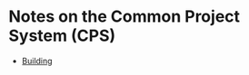 Notes on the Common Project System (CPS)
========================================

* [Building](building.md)
